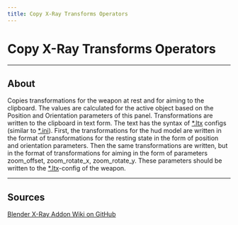 ```yaml
---
title: Copy X-Ray Transforms Operators
---
```


# Copy X-Ray Transforms Operators

___

## About

Copies transformations for the weapon at rest and for aiming to the clipboard. The values are calculated for the active object based on the Position and Orientation parameters of this panel. Transformations are written to the clipboard in text form. The text has the syntax of [*.ltx](../../../references/file-formats/conf-script/ltx.md) configs (similar to [*.ini](https://en.wikipedia.org/wiki/INI_file)). First, the transformations for the hud model are written in the format of transformations for the resting state in the form of position and orientation parameters. Then the same transformations are written, but in the format of transformations for aiming in the form of parameters zoom_offset, zoom_rotate_x, zoom_rotate_y. These parameters should be written to the [*.ltx](../../../references/file-formats/conf-script/ltx.md)-config of the weapon.

___

## Sources

[Blender X-Ray Addon Wiki on GitHub](https://github.com/PavelBlend/blender-xray/wiki/Panel-Transforms#%D0%BE%D0%BF%D0%B5%D1%80%D0%B0%D1%82%D0%BE%D1%80-copy-x-ray-transforms)
